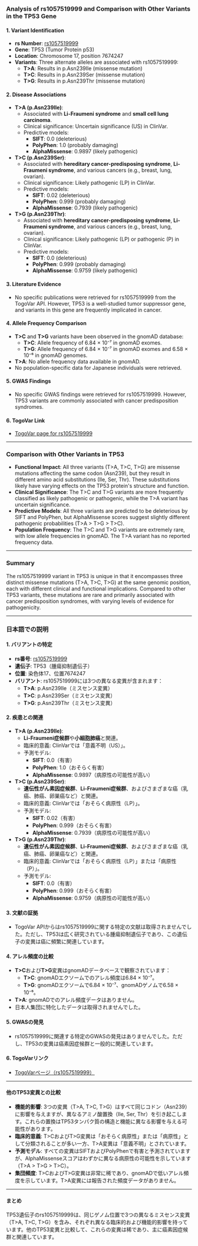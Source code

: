 ### Analysis of rs1057519999 and Comparison with Other Variants in the TP53 Gene

#### 1. **Variant Identification**
   - **rs Number**: [rs1057519999](https://identifiers.org/dbsnp/rs1057519999)
   - **Gene**: TP53 (Tumor Protein p53)
   - **Location**: Chromosome 17, position 7674247
   - **Variants**: Three alternate alleles are associated with rs1057519999:
     - **T>A**: Results in p.Asn239Ile (missense mutation)
     - **T>C**: Results in p.Asn239Ser (missense mutation)
     - **T>G**: Results in p.Asn239Thr (missense mutation)

#### 2. **Disease Associations**
   - **T>A (p.Asn239Ile)**:
     - Associated with **Li-Fraumeni syndrome** and **small cell lung carcinoma**.
     - Clinical significance: Uncertain significance (US) in ClinVar.
     - Predictive models:
       - **SIFT**: 0.0 (deleterious)
       - **PolyPhen**: 1.0 (probably damaging)
       - **AlphaMissense**: 0.9897 (likely pathogenic)
   - **T>C (p.Asn239Ser)**:
     - Associated with **hereditary cancer-predisposing syndrome**, **Li-Fraumeni syndrome**, and various cancers (e.g., breast, lung, ovarian).
     - Clinical significance: Likely pathogenic (LP) in ClinVar.
     - Predictive models:
       - **SIFT**: 0.02 (deleterious)
       - **PolyPhen**: 0.999 (probably damaging)
       - **AlphaMissense**: 0.7939 (likely pathogenic)
   - **T>G (p.Asn239Thr)**:
     - Associated with **hereditary cancer-predisposing syndrome**, **Li-Fraumeni syndrome**, and various cancers (e.g., breast, lung, ovarian).
     - Clinical significance: Likely pathogenic (LP) or pathogenic (P) in ClinVar.
     - Predictive models:
       - **SIFT**: 0.0 (deleterious)
       - **PolyPhen**: 0.999 (probably damaging)
       - **AlphaMissense**: 0.9759 (likely pathogenic)

#### 3. **Literature Evidence**
   - No specific publications were retrieved for rs1057519999 from the TogoVar API. However, TP53 is a well-studied tumor suppressor gene, and variants in this gene are frequently implicated in cancer.

#### 4. **Allele Frequency Comparison**
   - **T>C** and **T>G** variants have been observed in the gnomAD database:
     - **T>C**: Allele frequency of 6.84 × 10⁻⁷ in gnomAD exomes.
     - **T>G**: Allele frequency of 6.84 × 10⁻⁷ in gnomAD exomes and 6.58 × 10⁻⁶ in gnomAD genomes.
   - **T>A**: No allele frequency data available in gnomAD.
   - No population-specific data for Japanese individuals were retrieved.

#### 5. **GWAS Findings**
   - No specific GWAS findings were retrieved for rs1057519999. However, TP53 variants are commonly associated with cancer predisposition syndromes.

#### 6. **TogoVar Link**
   - [TogoVar page for rs1057519999](https://togovar.org/variant/rs1057519999)

---

### Comparison with Other Variants in TP53
- **Functional Impact**: All three variants (T>A, T>C, T>G) are missense mutations affecting the same codon (Asn239), but they result in different amino acid substitutions (Ile, Ser, Thr). These substitutions likely have varying effects on the TP53 protein's structure and function.
- **Clinical Significance**: The T>C and T>G variants are more frequently classified as likely pathogenic or pathogenic, while the T>A variant has uncertain significance.
- **Predictive Models**: All three variants are predicted to be deleterious by SIFT and PolyPhen, but AlphaMissense scores suggest slightly different pathogenic probabilities (T>A > T>G > T>C).
- **Population Frequency**: The T>C and T>G variants are extremely rare, with low allele frequencies in gnomAD. The T>A variant has no reported frequency data.

---

### Summary
The rs1057519999 variant in TP53 is unique in that it encompasses three distinct missense mutations (T>A, T>C, T>G) at the same genomic position, each with different clinical and functional implications. Compared to other TP53 variants, these mutations are rare and primarily associated with cancer predisposition syndromes, with varying levels of evidence for pathogenicity.

---

### 日本語での説明

#### 1. **バリアントの特定**
- **rs番号**: [rs1057519999](https://identifiers.org/dbsnp/rs1057519999)
- **遺伝子**: TP53（腫瘍抑制遺伝子）
- **位置**: 染色体17、位置7674247
- **バリアント**: rs1057519999には3つの異なる変異が含まれます：
  - **T>A**: p.Asn239Ile（ミスセンス変異）
  - **T>C**: p.Asn239Ser（ミスセンス変異）
  - **T>G**: p.Asn239Thr（ミスセンス変異）

#### 2. **疾患との関連**
- **T>A (p.Asn239Ile)**:
  - **Li-Fraumeni症候群**や**小細胞肺癌**と関連。
  - 臨床的意義: ClinVarでは「意義不明（US）」。
  - 予測モデル:
    - **SIFT**: 0.0（有害）
    - **PolyPhen**: 1.0（おそらく有害）
    - **AlphaMissense**: 0.9897（病原性の可能性が高い）
- **T>C (p.Asn239Ser)**:
  - **遺伝性がん素因症候群**、**Li-Fraumeni症候群**、およびさまざまな癌（乳癌、肺癌、卵巣癌など）と関連。
  - 臨床的意義: ClinVarでは「おそらく病原性（LP）」。
  - 予測モデル:
    - **SIFT**: 0.02（有害）
    - **PolyPhen**: 0.999（おそらく有害）
    - **AlphaMissense**: 0.7939（病原性の可能性が高い）
- **T>G (p.Asn239Thr)**:
  - **遺伝性がん素因症候群**、**Li-Fraumeni症候群**、およびさまざまな癌（乳癌、肺癌、卵巣癌など）と関連。
  - 臨床的意義: ClinVarでは「おそらく病原性（LP）」または「病原性（P）」。
  - 予測モデル:
    - **SIFT**: 0.0（有害）
    - **PolyPhen**: 0.999（おそらく有害）
    - **AlphaMissense**: 0.9759（病原性の可能性が高い）

#### 3. **文献の証拠**
- TogoVar APIからはrs1057519999に関する特定の文献は取得されませんでした。ただし、TP53は広く研究されている腫瘍抑制遺伝子であり、この遺伝子の変異は癌に頻繁に関連しています。

#### 4. **アレル頻度の比較**
- **T>C**および**T>G**変異はgnomADデータベースで観察されています：
  - **T>C**: gnomADエクソームでのアレル頻度は6.84 × 10⁻⁷。
  - **T>G**: gnomADエクソームで6.84 × 10⁻⁷、gnomADゲノムで6.58 × 10⁻⁶。
- **T>A**: gnomADでのアレル頻度データはありません。
- 日本人集団に特化したデータは取得されませんでした。

#### 5. **GWASの発見**
- rs1057519999に関連する特定のGWASの発見はありませんでした。ただし、TP53の変異は癌素因症候群と一般的に関連しています。

#### 6. **TogoVarリンク**
- [TogoVarページ（rs1057519999）](https://togovar.org/variant/rs1057519999)

---

#### 他のTP53変異との比較
- **機能的影響**: 3つの変異（T>A, T>C, T>G）はすべて同じコドン（Asn239）に影響を与えますが、異なるアミノ酸置換（Ile, Ser, Thr）を引き起こします。これらの置換はTP53タンパク質の構造と機能に異なる影響を与える可能性があります。
- **臨床的意義**: T>CおよびT>G変異は「おそらく病原性」または「病原性」として分類されることが多い一方、T>A変異は「意義不明」とされています。
- **予測モデル**: すべての変異はSIFTおよびPolyPhenで有害と予測されていますが、AlphaMissenseスコアはわずかに異なる病原性の可能性を示しています（T>A > T>G > T>C）。
- **集団頻度**: T>CおよびT>G変異は非常に稀であり、gnomADで低いアレル頻度を示しています。T>A変異には報告された頻度データがありません。

---

#### まとめ
TP53遺伝子のrs1057519999は、同じゲノム位置で3つの異なるミスセンス変異（T>A, T>C, T>G）を含み、それぞれ異なる臨床的および機能的影響を持っています。他のTP53変異と比較して、これらの変異は稀であり、主に癌素因症候群と関連しています。